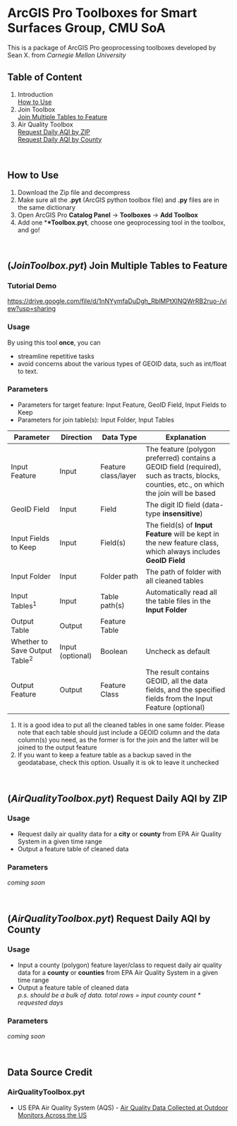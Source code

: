 # ArcGIS Pro Toolboxes for Smart Surfaces Group, CMU SoA

This is a package of ArcGIS Pro geoprocessing toolboxes developed by Sean X. from _Carnegie Mellon University_

## Table of Content

1. Introduction\
   [How to Use](#how-to-use)
2. Join Toolbox\
   [Join Multiple Tables to Feature](#Join1)
3. Air Quality Toolbox\
   [Request Daily AQI by ZIP](#aq1)\
   [Request Daily AQI by County](#aq2)

<br>

<a id="how-to-use"></a>

## How to Use

1. Download the Zip file and decompress
2. Make sure all the **.pyt** (ArcGIS python toolbox file) and **.py** files are in the same dictionary
3. Open ArcGIS Pro **Catalog Panel** -> **Toolboxes** -> **Add Toolbox**
4. Add one \***\*Toolbox.pyt**, choose one geoprocessing tool in the toolbox, and go!

<br>

<a id="Join1"></a>

## (<i>JoinToolbox.pyt</i>) Join Multiple Tables to Feature

### Tutorial Demo

https://drive.google.com/file/d/1nNYymfaDuDgh_RblMPtXlNQWrRB2ruo-/view?usp=sharing

### Usage

By using this tool **once**, you can

- streamline repetitive tasks
- avoid concerns about the various types of GEOID data, such as int/float to text.

### Parameters

- Parameters for target feature: Input Feature, GeoID Field, Input Fields to Keep
- Parameters for join table(s): Input Folder, Input Tables

| Parameter                                | Direction        | Data Type           | Explanation                                                                                                                                |
| ---------------------------------------- | ---------------- | ------------------- | ------------------------------------------------------------------------------------------------------------------------------------------ |
| Input Feature                            | Input            | Feature class/layer | The feature (polygon preferred) contains a GEOID field (required), such as tracts, blocks, counties, etc., on which the join will be based |
| GeoID Field                              | Input            | Field               | The digit ID field (data-type <b>insensitive</b>)                                                                                          |
| Input Fields to Keep                     | Input            | Field(s)            | The field(s) of <b>Input Feature</b> will be kept in the new feature class, which always includes <b>GeoID Field</b>                       |
| Input Folder                             | Input            | Folder path         | The path of folder with all cleaned tables                                                                                                 |
| Input Tables<sup>1</sup>                 | Input            | Table path(s)       | Automatically read all the table files in the <b>Input Folder</b>                                                                          |
| Output Table                             | Output           | Feature Table       |                                                                                                                                            |
| Whether to Save Output Table<sup>2</sup> | Input (optional) | Boolean             | Uncheck as default                                                                                                                         |
| Output Feature                           | Output           | Feature Class       | The result contains GEOID, all the data fields, and the specified fields from the Input Feature (optional)                                 |

1.  It is a good idea to put all the cleaned tables in one same folder. Please note that each table should just include a GEOID column and the data column(s) you need, as the former is for the join and the latter will be joined to the output feature
2.  If you want to keep a feature table as a backup saved in the geodatabase, check this option. Usually it is ok to leave it unchecked

<br>

<a id="aq1"></a>

## (<i>AirQualityToolbox.pyt</i>) Request Daily AQI by ZIP

### Usage

- Request daily air quality data for a **city** or **county** from EPA Air Quality System in a given time range
- Output a feature table of cleaned data

### Parameters

<i>coming soon</i>

<br>
<a id="aq2"></a>

## (<i>AirQualityToolbox.pyt</i>) Request Daily AQI by County

### Usage

- Input a county (polygon) feature layer/class to request daily air quality data for a **county** or **counties** from EPA Air Quality System in a given time range
- Output a feature table of cleaned data
  <br>_p.s. should be a bulk of data. total rows = input county count \* requested days_</br>

### Parameters

<i>coming soon</i>

<br>

## Data Source Credit

### AirQualityToolbox.pyt

- US EPA Air Quality System (AQS) - [Air Quality Data Collected at Outdoor Monitors Across the US](https://www.epa.gov/outdoor-air-quality-data)
